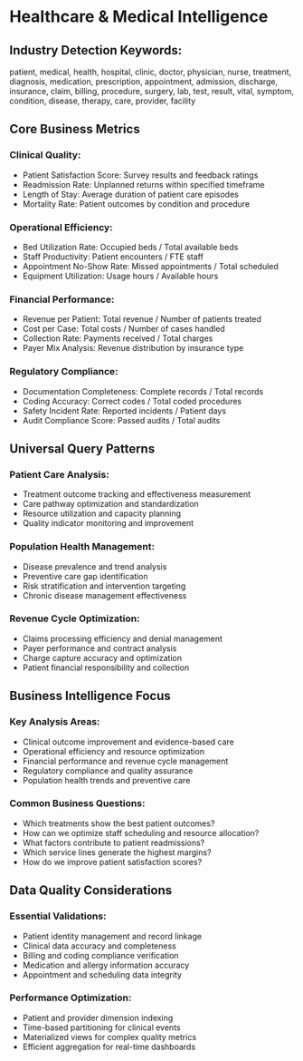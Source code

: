 # Healthcare & Medical Intelligence

## Industry Detection Keywords:
patient, medical, health, hospital, clinic, doctor, physician, nurse, treatment, diagnosis, medication, prescription, appointment, admission, discharge, insurance, claim, billing, procedure, surgery, lab, test, result, vital, symptom, condition, disease, therapy, care, provider, facility

## Core Business Metrics

### Clinical Quality:
- Patient Satisfaction Score: Survey results and feedback ratings
- Readmission Rate: Unplanned returns within specified timeframe
- Length of Stay: Average duration of patient care episodes
- Mortality Rate: Patient outcomes by condition and procedure

### Operational Efficiency:
- Bed Utilization Rate: Occupied beds / Total available beds
- Staff Productivity: Patient encounters / FTE staff
- Appointment No-Show Rate: Missed appointments / Total scheduled
- Equipment Utilization: Usage hours / Available hours

### Financial Performance:
- Revenue per Patient: Total revenue / Number of patients treated
- Cost per Case: Total costs / Number of cases handled
- Collection Rate: Payments received / Total charges
- Payer Mix Analysis: Revenue distribution by insurance type

### Regulatory Compliance:
- Documentation Completeness: Complete records / Total records
- Coding Accuracy: Correct codes / Total coded procedures
- Safety Incident Rate: Reported incidents / Patient days
- Audit Compliance Score: Passed audits / Total audits

## Universal Query Patterns

### Patient Care Analysis:
- Treatment outcome tracking and effectiveness measurement
- Care pathway optimization and standardization
- Resource utilization and capacity planning
- Quality indicator monitoring and improvement

### Population Health Management:
- Disease prevalence and trend analysis
- Preventive care gap identification
- Risk stratification and intervention targeting
- Chronic disease management effectiveness

### Revenue Cycle Optimization:
- Claims processing efficiency and denial management
- Payer performance and contract analysis
- Charge capture accuracy and optimization
- Patient financial responsibility and collection

## Business Intelligence Focus

### Key Analysis Areas:
- Clinical outcome improvement and evidence-based care
- Operational efficiency and resource optimization
- Financial performance and revenue cycle management
- Regulatory compliance and quality assurance
- Population health trends and preventive care

### Common Business Questions:
- Which treatments show the best patient outcomes?
- How can we optimize staff scheduling and resource allocation?
- What factors contribute to patient readmissions?
- Which service lines generate the highest margins?
- How do we improve patient satisfaction scores?

## Data Quality Considerations

### Essential Validations:
- Patient identity management and record linkage
- Clinical data accuracy and completeness
- Billing and coding compliance verification
- Medication and allergy information accuracy
- Appointment and scheduling data integrity

### Performance Optimization:
- Patient and provider dimension indexing
- Time-based partitioning for clinical events
- Materialized views for complex quality metrics
- Efficient aggregation for real-time dashboards
